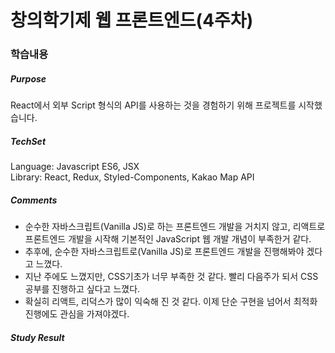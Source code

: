 # 창의학기제 웹 프론트엔드(4주차)

### 학습내용


##### Purpose
React에서 외부 Script 형식의 API를 사용하는 것을 경험하기 위해 프로젝트를 시작했습니다.

##### TechSet
Language: Javascript ES6, JSX   
Library: React, Redux, Styled-Components, Kakao Map API 

##### Comments
- 순수한 자바스크립트(Vanilla JS)로 하는 프론트엔드 개발을 거치지 않고, 리액트로 프론트엔드 개발을 시작해 기본적인 JavaScript 웹 개발 개념이 부족한거 같다.   
- 추후에, 순수한 자바스크립트로(Vanilla JS)로 프론트엔드 개발을 진행해봐야 겠다고 느꼈다.   
- 지난 주에도 느꼈지만, CSS기초가 너무 부족한 것 같다. 빨리 다음주가 되서 CSS 공부를 진행하고 싶다고 느꼈다.    
- 확실히 리액트, 리덕스가 많이 익숙해 진 것 같다. 이제 단순 구현을 넘어서 최적화 진행에도 관심을 가져야겠다.   
##### Study Result

